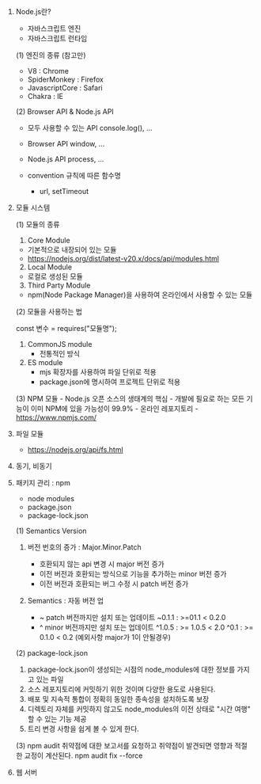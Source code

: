 1. Node.js란?
    - 자바스크립트 엔진
    - 자바스크립트 런타임

    (1) 엔진의 종류 (참고만)
    - V8 : Chrome
    - SpiderMonkey : Firefox
    - JavascriptCore : Safari
    - Chakra : IE

    (2) Browser API & Node.js API
    - 모두 사용할 수 있는 API
        console.log(), ...
        
    - Browser API
        window, ...

    - Node.js API
        process, ...

    - convention 규칙에 따른 함수명
        - url, setTimeout

2. 모듈 시스템
    
    (1) 모듈의 종류
    
    1) Core Module
        
    - 기본적으로 내장되어 있는 모듈
    - https://nodejs.org/dist/latest-v20.x/docs/api/modules.html
    
    2) Local Module
    - 로컬로 생성된 모듈
    3) Third Party Module
    - npm(Node Package Manager)을 사용하여 온라인에서 사용할 수 있는 모듈
    
    (2) 모듈을 사용하는 법
    
    const 변수 = requires("모듈명");

    1) CommonJS module
        - 전통적인 방식
    2) ES module
        - mjs 확장자를 사용하여 파일 단위로 적용
        - package.json에 명시하여 프로젝트 단위로 적용

    (3) NPM 모듈
        - Node.js 오픈 소스의 생태계의 핵심
        - 개발에 필요로 하는 모든 기능이 이미 NPM에 있을 가능성이 99.9%
        - 온라인 레포지토리
        - https://www.npmjs.com/

3. 파일 모듈
    - https://nodejs.org/api/fs.html

4. 동기, 비동기

5. 패키지 관리 : npm
    - node modules
    - package.json
    - package-lock.json

    (1) Semantics Version
        
    1) 버전 번호의 증가 : Major.Minor.Patch
        - 호환되지 않는 api 변경 시 major 버전 증가
        - 이전 버전과 호환되는 방식으로 기능을 추가하는 minor 버전 증가
        - 이전 버전과 호환되는 버그 수정 시 patch 버전 증가

    2) Semantics : 자동 버전 업
        - ~
            patch 버전까지만 설치 또는 업데이트
            ~0.1.1 : >=01.1 < 0.2.0
        - ^ 
            minor 버전까지만 설치 또는 업데이트
            ^1.0.5 : >= 1.0.5 < 2.0
            ^0.1 : >= 0.1.0 < 0.2 (예외사항 major가 1이 안될경우)

    (2) package-lock.json

    1) package-lock.json이 생성되는 시점의 node_modules에 대한 정보를 가지고 있는 파일
    2) 소스 레포지토리에 커밋하기 위한 것이며 다양한 용도로 사용된다.
    3) 배포 및 지속적 통합이 정확히 동일한 종속성을 설치하도록 보장
    4) 디렉토리 자체를 커밋하지 않고도 node_modules의 이전 상태로
        "시간 여행" 할 수 있는 기능 제공
    5) 트리 변경 사항을 쉽게 볼 수 있게 한다.

    (3) npm audit
        취약점에 대한 보고서를 요청하고 취약점이 발견되면 영향과 적절한 교정이 계산된다.
        npm audit fix --force

6. 웹 서버